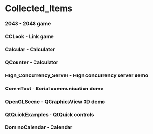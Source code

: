 # Collected_Items

### 2048 - 2048 game

### CCLook - Link game

### Calcular - Calculator

### QCounter - Calculator

### High_Concurrency_Server - High concurrency server demo

### CommTest - Serial communication demo

### OpenGLScene - QGraphicsView 3D demo

### QtQuickExamples - QtQuick controls

### DominoCalendar - Calendar